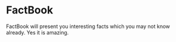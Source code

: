 # FactBook
FactBook will present you interesting facts which you may not know already. Yes it is amazing.
